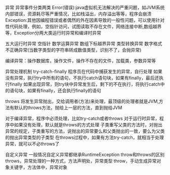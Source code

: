 异常
异常事件分类两类
Error(错误):java虚拟机无法解决的严重问题，如JVM系统内部错误，资源耗尽等严重情况，比如栈溢出，内存溢出等等，程序会崩溃
Exception:其他因编程错误或者偶然的外在因素导致的一般性问题，可以使用针对性代码处理，例如，空指针访问，试图读取不存在文件，网络连接中断,数组越界等，Exception分两大类运行时异常和编译时异常

五大运行时异常
空指针
数学运算异常
数组下标越界异常
类型转换异常
数字格式不正确异常(当数字类型的字符串转成数值类型，识别不了，会抛异常)

编译异常：操作数据库，操作文件，操作不存在的文件，加载类，参数异常等

异常处理机制
try-catch-finally
程序员在代码中捕获发生的异常，自行处理
如果没有异常，执行try中所有的语句，不执行catch语句块，如果有finally，最后还执行finally
如果出现异常，则try块中异常发生后，剩下的不在执行，将执行catch中的语句块，如果有finally，还会执行finally的语句

throws
将发生异常抛出，交给调用者(方法)来处理，最顶级的处理者就是JVM,方法有默认的throws方法，抛给上一层的方法，直到抛给JVM

对于编译异常，程序中必须处理，比如try-catch或者throws
对于运行时异常，程序中如果没有处理，默认就是throws的方式处理
子类重写父类的方法时，对抛出异常的规定，子类重写的方法，说抛出的异常要么和父类抛出的一致，要么为父类的抛出异常类型的子类型
在throws过程中，如果有方法try-catch，就相当于处理异常，就可以不必throws了

自定义异常
一般情况自定义异常都继承RuntimeException
throw和throws的区别
throws，异常处理的一种方式，方法声明处，异常类型
throw，手动生成异常对象关键字，方法体中，异常对象

